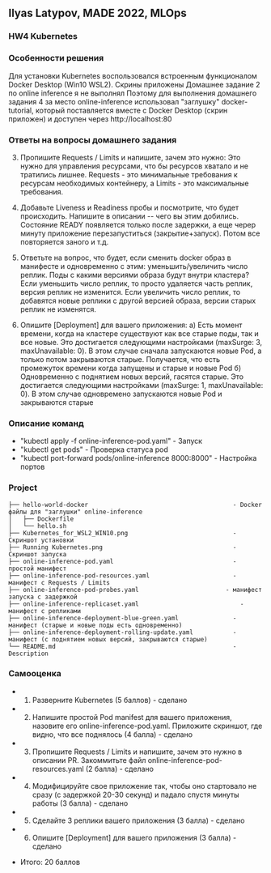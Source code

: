## Ilyas Latypov, MADE 2022, MLOps
### HW4 Kubernetes


### Особенности решения
Для установки Kubernetes воспользовался встроенным функционалом Docker Desktop (Win10 WSL2). Скрины приложены
Домашнее задание 2 по online inference я не выполнял
Поэтому для выполнения домашнего задания 4 за место online-inference использовал  "заглушку"  docker-tutorial,
который поставляется вместе с Docker Desktop (скрин приложен) и доступен через http://localhost:80


### Ответы на вопросы домашнего задания
3. Пропишите Requests / Limits и напишите, зачем это нужно:
Это нужно для управления ресурсами, что бы ресурсов хватало и не тратились лишнее.
Requests - это минимальные требования к ресурсам необходимых контейнеру, а Limits  - это максимальные требования. 

4. Добавьте Liveness и Readiness пробы и посмотрите, что будет происходить. Напишите в описании -- чего вы этим добились.
Состояние READY появляется только после задержки, а еще череp минуту приложение перезапуститься (закрытие+запуск). Потом все повторяется заного и т.д.

5. Ответьте на вопрос, что будет, если сменить docker образ в манифесте и одновременно с этим:
    уменьшить/увеличить число реплик.  Поды с какими версиями образа будут внутри кластера?
Если уменьшить число реплик, то просто удаляется часть реплик, версия реплик не изменится.
Если увеличить число реплик, то добавятся новые реплики с другой версией образа, версии старых реплик не изменятся.

6. Опишите [Deployment] для вашего приложения:
a) Есть момент времени, когда на кластере существуют как все старые поды, так и все новые. 
Это достигается следующими настройками (maxSurge: 3, maxUnavailable: 0). 
В этом случае сначала запускаются новые Pod, а только потом закрываются старые. Получается, что есть промежуток времени когда запущены и старые и новые Pod
б) Одновременно с поднятием новых версий, гасятся старые.
Это достигается следующими настройками (maxSurge: 1, maxUnavailable: 0).
В этом случае одновремено запускаются новые Pod и закрываются старые


### Описание команд
  - "kubectl apply -f online-inference-pod.yaml"                  - Запуск 
  -  "kubectl get pods"          			                            - Проверка статуса pod
  - "kubectl port-forward pods/online-inference 8000:8000"        - Настройка портов


### Project
    ├── hello-world-docker                                        - Docker файлы для "заглушки" online-inference
    │   ├── Dockerfile
    │   └── hello.sh
    ├── Kubernetes_for_WSL2_WIN10.png                    	      - Скриншот установки
    ├── Running Kubernetes.png                                    - Скриншот запуска
    ├── online-inference-pod.yaml                           	  - простой манифест
    ├── online-inference-pod-resources.yaml                 	  - манифест с Requests / Limits
    ├── online-inference-pod-probes.yaml                  	    - манифест запуска с задержкой
    ├── online-inference-replicaset.yaml                         	- манифест с репликами
    ├── online-inference-deployment-blue-green.yaml               - манифест (старые и новые поды есть одновременно)
    ├── online-inference-deployment-rolling-update.yaml           - манифест (с поднятием новых версий, закрываются старые)
    └── README.md                                                 - Description


### Самооценка
+   1. Разверните Kubernetes (5 баллов) - сделано
+   2. Напишите простой Pod manifest для вашего приложения, назовите его online-inference-pod.yaml. Приложите скриншот, где видно, что все поднялось (4 балла) - сделано
+   3. Пропишите Requests / Limits и напишите, зачем это нужно в описании PR. Закоммитьте файл online-inference-pod-resources.yaml (2 балла) - сделано
+   4. Модифицируйте свое приложение так, чтобы оно стартовало не сразу (с задержкой 20-30 секунд) и падало спустя минуты работы (3 балла) - сделано
+   5. Сделайте 3 реплики вашего приложения (3 балла) - сделано
+   6. Опишите [Deployment] для вашего приложения (3 балла) - сделано


+ Итого: 20 баллов

